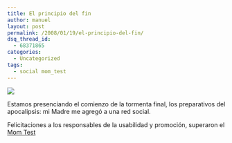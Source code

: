 ```yaml
---
title: El principio del fin
author: manuel
layout: post
permalink: /2008/01/19/el-principio-del-fin/
dsq_thread_id:
  - 68371865
categories:
  - Uncategorized
tags:
  - social mom_test
---
```

![][1]

Estamos presenciando el comienzo de la tormenta final, los preparativos del apocalipsis: mi Madre me agregó a una red social.

Felicitaciones a los responsables de la usabilidad y promoción, superaron el [Mom Test][2]

 [1]: http://blog.jazzido.com/assets/2008/1/19/madre.jpg
 [2]: http://www.economist.com/displayStory.cfm?story_id=3307430